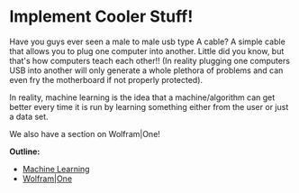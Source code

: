 # Implement Cooler Stuff!

Have you guys ever seen a male to male usb type A cable? A simple cable that allows you to plug one computer into another. Little did you know, but that's how computers teach each other!! \(In reality plugging one computers USB into another will only generate a whole plethora of problems and can even fry the motherboard if not properly protected\).

In reality, machine learning is the idea that a machine/algorithm can get better every time it is run by learning something either from the user or just a data set.

We also have a section on Wolfram\|One!

**Outline:**

* [Machine Learning](machine_learning.md)
* [Wolfram\|One](wolframone.md)

